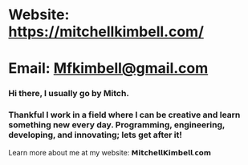 
# Website: https://mitchellkimbell.com/

# Email: Mfkimbell@gmail.com

### Hi there, I usually go by Mitch. 

### Thankful I work in a field where I can be creative and learn something new every day. Programming, engineering, developing, and innovating; lets get after it!

Learn more about me at my website: 𝗠𝗶𝘁𝗰𝗵𝗲𝗹𝗹𝗞𝗶𝗺𝗯𝗲𝗹𝗹.𝗰𝗼𝗺
